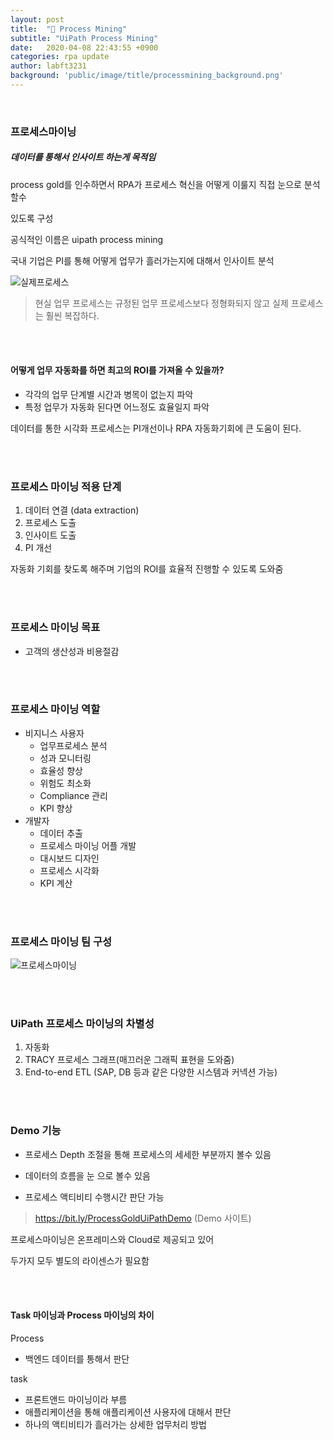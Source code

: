 ```yaml
---
layout: post
title:  "🐫 Process Mining"
subtitle: "UiPath Process Mining" 
date:   2020-04-08 22:43:55 +0900
categories: rpa update
author: labft3231
background: 'public/image/title/processmining_background.png'
---
```


<br>

### 프로세스마이닝

##### 데이터를 통해서 인사이트 하는게 목적임

process gold를 인수하면서 RPA가 프로세스 혁신을 어떻게 이룰지 직접 눈으로 분석할수 

있도록 구성

공식적인 이름은 uipath process mining

국내 기업은 PI를 통해 어떻게 업무가 흘러가는지에 대해서 인사이트 분석



![실제프로세스](https://github.com/labft3231/labft3231.github.io/blob/master/public/posts/%EC%8B%A4%EC%A0%9C%ED%94%84%EB%A1%9C%EC%84%B8%EC%8A%A4.JPG?raw=true)



>  현실 업무 프로세스는 규정된 업무 프로세스보다 정형화되지 않고 실제 프로세스는 훨씬 복잡하다.

<br>
<br>

#### 어떻게 업무 자동화를 하면 최고의 ROI를 가져올 수 있을까?

- 각각의 업무 단계별 시간과 병목이 없는지 파악
- 특정 업무가 자동화 된다면 어느정도 효율일지 파악



데이터를 통한 시각화 프로세스는 PI개선이나 RPA 자동화기회에 큰 도움이 된다.


<br>
<br>


### 프로세스 마이닝 적용 단계

1. 데이터 연결 (data extraction)
2. 프로세스 도출
3. 인사이트 도출
4. PI 개선



자동화 기회를 찾도록 해주며 기업의 ROI를 효율적 진행할 수 있도록 도와줌

<br>
<br>



### 프로세스 마이닝 목표

- 고객의 생산성과 비용절감


<br>
<br>

### 프로세스 마이닝 역할

- 비지니스 사용자
  - 업무프로세스 분석
  - 성과 모니터링
  - 효율성 향상
  - 위험도 최소화
  - Compliance 관리
  - KPI 향상
- 개발자
  - 데이터 추출
  - 프로세스 마이닝 어플 개발
  - 대시보드 디자인
  - 프로세스 시각화
  - KPI 계산

<br>
<br>

### 프로세스 마이닝 팀 구성

![프로세스마이닝](https://github.com/labft3231/labft3231.github.io/blob/master/public/posts/%ED%94%84%EB%A1%9C%EC%84%B8%EC%8A%A4%EB%A7%88%EC%9D%B4%EB%8B%9D.JPG?raw=true)


<br>
<br>
  

### UiPath 프로세스 마이닝의 차별성

1. 자동화
2. TRACY 프로세스 그래프(매끄러운 그래픽 표현을 도와줌)
3. End-to-end ETL (SAP, DB 등과 같은 다양한 시스템과 커넥션 가능)


<br>
<br>

### Demo 기능

- 프로세스 Depth 조절을 통해 프로세스의 세세한 부분까지 볼수 있음

- 데이터의 흐름을 눈 으로 볼수 있음

- 프로세스 액티비티 수행시간 판단 가능

> https://bit.ly/ProcessGoldUiPathDemo (Demo 사이트)



프로세스마이닝은 온프레미스와 Cloud로 제공되고 있어

두가지 모두 별도의 라이센스가 필요함

<br>
<br>

#### Task 마이닝과 Process 마이닝의 차이

Process

- 백엔드 데이터를 통해서 판단

task

- 프론트앤드 마이닝이라 부름 
- 애플리케이션을 통해 애플리케이션 사용자에 대해서 판단
- 하나의 액티비티가 흘러가는 상세한 업무처리 방법


<br>
<br>
